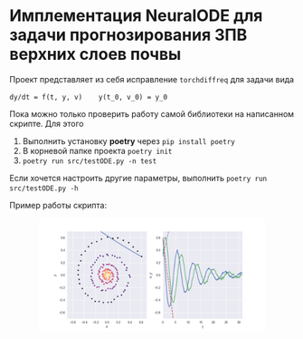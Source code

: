 # Имплементация NeuralODE для задачи прогнозирования ЗПВ верхних слоев почвы

Проект представляет из себя исправление `torchdiffreq` для задачи вида 
```
dy/dt = f(t, y, v)    y(t_0, v_0) = y_0
```
Пока можно только проверить работу самой библиотеки на написанном скрипте. Для этого
1. Выполнить установку __poetry__ через `pip install poetry`
2. В корневой папке проекта `poetry init`
3. `poetry run src/testODE.py -n test`

Если хочется настроить другие параметры, выполнить `poetry run src/testODE.py -h` 

Пример работы скрипта:
<p align="center">
<img align="middle" src="./assets/dopri5/dopri5.gif" alt="ODE Demo" width="400" height="200" />
</p>